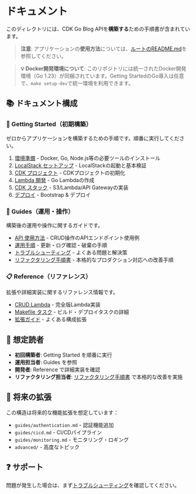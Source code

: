 # ドキュメント

このディレクトリには、CDK Go Blog APIを**構築する**ための手順書が含まれています。

> **注意**: アプリケーションの**使用方法**については、[ルートのREADME.md](../README.md)を参照してください。

> **💡 Docker開発環境について**: このリポジトリには統一されたDocker開発環境（Go 1.23）が同梱されています。Getting StartedのGo導入は任意で、`make setup-dev`で統一環境を利用できます。

## 📚 ドキュメント構成

### 🚀 Getting Started（初期構築）

ゼロからアプリケーションを構築するための手順です。順番に実行してください。

1. [環境準備](./getting-started/01-prerequisites.md) - Docker, Go, Node.js等の必要ツールのインストール
2. [LocalStack セットアップ](./getting-started/02-localstack-setup.md) - LocalStackの起動と基本検証
3. [CDK プロジェクト](./getting-started/03-cdk-project.md) - CDKプロジェクトの初期化
4. [Lambda 開発](./getting-started/04-lambda-development.md) - Go Lambdaの作成
5. [CDK スタック](./getting-started/05-cdk-stack.md) - S3/Lambda/API Gatewayの実装
6. [デプロイ](./getting-started/06-deployment.md) - Bootstrap & デプロイ

### 📖 Guides（運用・操作）

構築後の運用や操作に関するガイドです。

- [API 使用方法](./guides/api-usage.md) - CRUD操作のAPIエンドポイント使用例
- [運用手順](./guides/operations.md) - 更新・ログ確認・破棄の手順
- [トラブルシューティング](./guides/troubleshooting.md) - よくある問題と解決策
- [リファクタリング手順書](./guides/refactoring.md) - 本格的なプロダクション対応への改善手順

### 📋 Reference（リファレンス）

拡張や詳細実装に関するリファレンス情報です。

- [CRUD Lambda](./reference/crud-lambda.md) - 完全版Lambda実装
- [Makefile タスク](./reference/makefile-tasks.md) - ビルド・デプロイタスクの詳細
- [拡張ガイド](./reference/extensions.md) - よくある構成拡張

## 🎯 想定読者

- **初回構築者**: Getting Started を順番に実行
- **運用担当者**: Guides を参照
- **開発者**: Reference で詳細実装を確認
- **リファクタリング担当者**: [リファクタリング手順書](./guides/refactoring.md) で本格的な改善を実施

## 🔄 将来の拡張

この構造は将来的な機能拡張を想定しています：

- `guides/authentication.md` - 認証機能追加
- `guides/cicd.md` - CI/CDパイプライン
- `guides/monitoring.md` - モニタリング・ロギング
- `advanced/` - 高度なトピック

## ❓ サポート

問題が発生した場合は、まず[トラブルシューティング](./guides/troubleshooting.md)を確認してください。
